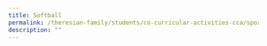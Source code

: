 ```yaml
---
title: Softball
permalink: /theresian-family/students/co-curricular-activities-cca/sports-n-games/softball/
description: ""
---
```

